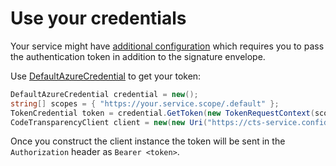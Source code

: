# Use your credentials

Your service might have [additional configuration][CTS_configuration_doc] which requires you to pass the authentication token in addition to the signature envelope.

Use [DefaultAzureCredential][default_cred_ref] to get your token:

```C#
DefaultAzureCredential credential = new();
string[] scopes = { "https://your.service.scope/.default" };
TokenCredential token = credential.GetToken(new TokenRequestContext(scopes));
CodeTransparencyClient client = new(new Uri("https://cts-service.confidential-ledger.azure.com"), new AzureKeyCredential(token.Token));
```

Once you construct the client instance the token will be sent in the `Authorization` header as `Bearer <token>`.

[CTS_configuration_doc]: https://github.com/microsoft/scitt-ccf-ledger/blob/main/docs/configuration.md
[default_cred_ref]: https://github.com/Azure/azure-sdk-for-net/blob/main/sdk/identity/Azure.Identity/README.md#defaultazurecredential

